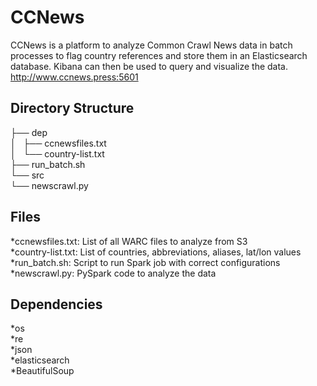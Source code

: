 # CCNews

CCNews is a platform to analyze Common Crawl News data in batch processes to flag country references and store them in an Elasticsearch database. Kibana can then be used to query and visualize the data.  
http://www.ccnews.press:5601

## Directory Structure  
├── dep  
│   ├── ccnewsfiles.txt  
│   └── country-list.txt  
├── run_batch.sh  
└── src  
    └── newscrawl.py  

## Files  
*ccnewsfiles.txt: List of all WARC files to analyze from S3  
*country-list.txt: List of countries, abbreviations, aliases, lat/lon values  
*run_batch.sh: Script to run Spark job with correct configurations  
*newscrawl.py: PySpark code to analyze the data  

## Dependencies  
*os  
*re  
*json  
*elasticsearch  
*BeautifulSoup
